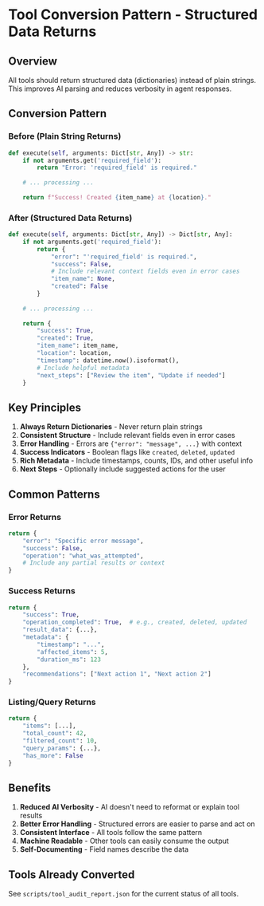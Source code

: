 # Tool Conversion Pattern - Structured Data Returns

## Overview
All tools should return structured data (dictionaries) instead of plain strings. This improves AI parsing and reduces verbosity in agent responses.

## Conversion Pattern

### Before (Plain String Returns)
```python
def execute(self, arguments: Dict[str, Any]) -> str:
    if not arguments.get('required_field'):
        return "Error: 'required_field' is required."
    
    # ... processing ...
    
    return f"Success! Created {item_name} at {location}."
```

### After (Structured Data Returns)
```python
def execute(self, arguments: Dict[str, Any]) -> Dict[str, Any]:
    if not arguments.get('required_field'):
        return {
            "error": "'required_field' is required.",
            "success": False,
            # Include relevant context fields even in error cases
            "item_name": None,
            "created": False
        }
    
    # ... processing ...
    
    return {
        "success": True,
        "created": True,
        "item_name": item_name,
        "location": location,
        "timestamp": datetime.now().isoformat(),
        # Include helpful metadata
        "next_steps": ["Review the item", "Update if needed"]
    }
```

## Key Principles

1. **Always Return Dictionaries** - Never return plain strings
2. **Consistent Structure** - Include relevant fields even in error cases
3. **Error Handling** - Errors are `{"error": "message", ...}` with context
4. **Success Indicators** - Boolean flags like `created`, `deleted`, `updated`
5. **Rich Metadata** - Include timestamps, counts, IDs, and other useful info
6. **Next Steps** - Optionally include suggested actions for the user

## Common Patterns

### Error Returns
```python
return {
    "error": "Specific error message",
    "success": False,
    "operation": "what_was_attempted",
    # Include any partial results or context
}
```

### Success Returns
```python
return {
    "success": True,
    "operation_completed": True,  # e.g., created, deleted, updated
    "result_data": {...},
    "metadata": {
        "timestamp": "...",
        "affected_items": 5,
        "duration_ms": 123
    },
    "recommendations": ["Next action 1", "Next action 2"]
}
```

### Listing/Query Returns
```python
return {
    "items": [...],
    "total_count": 42,
    "filtered_count": 10,
    "query_params": {...},
    "has_more": False
}
```

## Benefits

1. **Reduced AI Verbosity** - AI doesn't need to reformat or explain tool results
2. **Better Error Handling** - Structured errors are easier to parse and act on
3. **Consistent Interface** - All tools follow the same pattern
4. **Machine Readable** - Other tools can easily consume the output
5. **Self-Documenting** - Field names describe the data

## Tools Already Converted

See `scripts/tool_audit_report.json` for the current status of all tools.